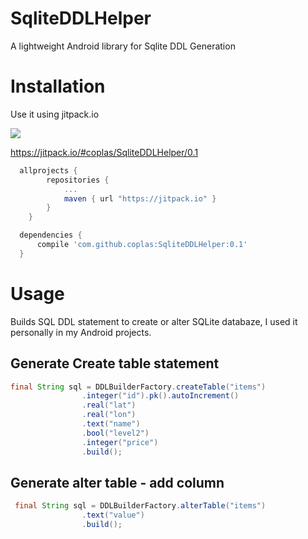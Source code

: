 SqliteDDLHelper
===============

A lightweight Android library for Sqlite DDL Generation


# Installation

Use it using jitpack.io

[![](https://jitpack.io/v/coplas/SqliteDDLHelper.svg)](https://jitpack.io/#coplas/SqliteDDLHelper)

https://jitpack.io/#coplas/SqliteDDLHelper/0.1

```groovy
  allprojects {
		repositories {
			...
			maven { url "https://jitpack.io" }
		}
	}
```

```groovy
  dependencies {
	  compile 'com.github.coplas:SqliteDDLHelper:0.1'
  }
```

# Usage
Builds SQL DDL statement to create or alter SQLite databaze, I used it personally in my Android projects.


## Generate Create table statement
```java
final String sql = DDLBuilderFactory.createTable("items")
                .integer("id").pk().autoIncrement()
                .real("lat")
                .real("lon")
                .text("name")
                .bool("level2")
                .integer("price")
                .build();
```

## Generate alter table - add column
```java
 final String sql = DDLBuilderFactory.alterTable("items")
                .text("value")
                .build();
```
